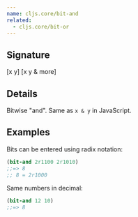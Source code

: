 ```yaml
---
name: cljs.core/bit-and
related:
  - cljs.core/bit-or
---
```


## Signature
[x y]
[x y & more]


## Details

Bitwise "and".  Same as `x & y` in JavaScript.


## Examples

Bits can be entered using radix notation:

```clj
(bit-and 2r1100 2r1010)
;;=> 8
;; 8 = 2r1000
```

Same numbers in decimal:

```clj
(bit-and 12 10)
;;=> 8
```